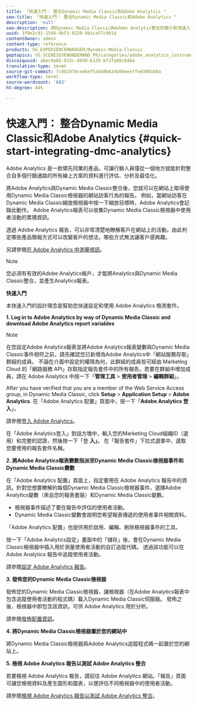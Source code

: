 ```yaml
---
title: 「快速入門： 整合Dynamic Media Classic和Adobe Analytics "
seo-title: 「快速入門： 整合Dynamic Media Classic和Adobe Analytics "
description: 'null'
seo-description: 將Dynamic Media Classic與Adobe Analytic整合的簡介和快速入門，協助您快速上手使用。
uuid: 3f9e2c91-15d4-4b53-8220-9b1ca57c0b1d
contentOwner: admin
content-type: reference
products: SG_EXPERIENCEMANAGER/Dynamic-Media-Classic
geptopics: SG_SCENESEVENONDEMAND_PK/categories/adobe_analytics_instrumentation_kit
discoiquuid: abec9a85-013c-4030-b129-bf27a89cb464
translation-type: tm+mt
source-git-commit: 7c9b1976ced6ef5ad48b624b99aeeffed380168a
workflow-type: tm+mt
source-wordcount: '683'
ht-degree: 44%

---
```



# 快速入門： 整合Dynamic Media Classic和Adobe Analytics {#quick-start-integrating-dmc-analytics}

Adobe Analytics 是一款領先同業的產品，可讓行銷人員僅從一個地方就能針對整合自多個行銷通路的所有線上方案的資料進行評估、分析及最佳化。

將Adobe Analytics與Dynamic Media Classic整合後，您就可以在網站上取得使用Dynamic Media Classic檢視器的網站訪客行為的報告。 例如，當網站訪客在Dynamic Media Classic縮放檢視器中按一下縮放目標時，Adobe Analytics會記錄此動作。 Adobe Analytics報表可以收集Dynamic Media Classic檢視器中使用者活動的累積資訊。

透過 Adobe Analytics 報告，可以非常清楚地瞭解客戶在網站上的活動。由此判定哪些產品簡報方式可以改變客戶的想法，哪些方式無法讓客戶感興趣。

另請參閱[在 Adobe Analytics 中測量視訊](https://docs.adobe.com/content/help/en/media-analytics/using/media-overview.html)。

>[!NOTE]
>
>您必須有有效的Adobe Analytics帳戶，才能將Analytics與Dynamic Media Classic整合，並產生Analytics報表。

**快速入門**

本快速入門的設計理念是幫助您快速設定和使用 Adobe Analytics 檢測套件。

**1. Log in to Adobe Analytics by way of Dynamic Media Classic and download Adobe Analytics report variables**

>[!NOTE]
>
>在您設定Adobe Analytics報表並將Adobe Analytics報表變數與Dynamic Media Classic事件相符之前，請先確認您已新增為Adobe Analytics中「網站服務存取」群組的成員。 不論在介面中設定的權限為何，此群組的成員皆可經由 Marketing Cloud 的「網路服務 API」存取指定報告套件中的所有報告。若要在群組中增加成員，請在 Adobe Analytics 中按一下「**管理工具** > **使用者管理** > **編輯群組**」。

After you have verified that you are a member of the Web Service Access group, in Dynamic Media Classic, click **Setup** > **Application Setup** > **Adobe Analytics**. 在「Adobe Analytics 配置」頁面中，按一下「**Adobe Analytics 登入**」。

請參閱[登入 Adobe Analytics](log-analytics.md#log_in_to_adobe_analytics)。

在「Adobe Analytics登入」對話方塊中，輸入您的Marketing Cloud組織ID（選用）和完整的認證，然後按一下「登 **入」**。 在「報告套件」下拉式選單中，選取您要使用的報告套件名稱。

**2. 將Adobe Analytics報表變數指派至Dynamic Media Classic檢視器事件和Dynamic Media Classic變數**

在「Adobe Analytics 配置」頁面上，指定要用在 Adobe Analytics 報告中的資訊。針對您想要瞭解的每個Dynamic Media Classic檢視器事件，選擇Adobe Analytics變數（來自您的報表套裝）和Dynamic Media Classic變數。

* 檢視器事件描述了要在報告中評估的使用者活動。
* Dynamic Media Classic變數會說明您希望報表傳遞的使用者事件相關資料。

「Adobe Analytics 配置」也提供用於啟用、編輯、刪除檢視器事件的工具。

按一下「Adobe Analytics設定」畫面中的「儲存」後，會在Dynamic Media Classic檢視器中插入用於測量使用者活動的自訂追蹤代碼。 透過該功能可以在 Adobe Analytics 報告中追蹤使用者活動。

請參閱[設定 Adobe Analytics 報告](configuring-analytics-reports.md#configuring_adobe_analytics_reports)。

**3. 發佈您的Dynamic Media Classic檢視器**

發佈您的Dynamic Media Classic檢視器，讓檢視器（在Adobe Analytics報表中包含追蹤使用者活動的程式碼）載入Dynamic Media Classic伺服器。 發佈之後，檢視器中即包含該資訊，可供 Adobe Analytics 用於分析。

請參閱[發佈配置資訊](publishing-analytics-configuration-information.md#publishing_adobe_analytics_configuration_information)。

**4. 將Dynamic Media Classic檢視器置於您的網站中**

將Dynamic Media Classic檢視器與Adobe Analytics追蹤程式碼一起置於您的網站上。

**5. 檢視 Adobe Analytics 報告以測試 Adobe Analytics 整合**

若要檢視 Adobe Analytics 報告，請前往 Adobe Analytics 網站。「報告」頁面可讓您檢視資料及產生圖形和圖表，以便評估不同檢視器中的使用者活動。

請參閱[檢視 Adobe Analytics 報告以測試 Adobe Analytics 整合](testing-integration-viewing-analytics-report.md#testing_the_integration_by_viewing_an_adobe_analytics_report)。
